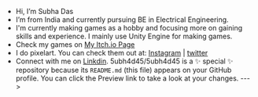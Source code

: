 -  Hi, I’m Subha Das
-  I’m from India and currently pursuing BE in Electrical Engineering.
-  I'm currently making games as a hobby and focusing more on gaining skills and experience. I mainly use Unity Engine for making games.
-  Check my games on [My Itch.io Page](https://ixalegames.itch.io)
-  I do pixelart. You can check them out at: [Instagram](https://instagram.com/ixalegames) | [twitter](https://twitter.com/ixalegames)
-  Connect with me on [Linkdin](https://www.linkedin.com/in/5ubh4d45/).
5ubh4d45/5ubh4d45 is a ✨ special ✨ repository because its `README.md` (this file) appears on your GitHub profile.
You can click the Preview link to take a look at your changes.
--->
